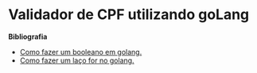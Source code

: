 # Validador de CPF utilizando goLang

__Bibliografia__

- [Como fazer um booleano em golang.](https://golangdocs.com/booleans-in-golang)
- [Como fazer um laço for no golang.](https://www.digitalocean.com/community/tutorials/how-to-construct-for-loops-in-go-pt)